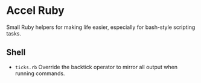 # Accel Ruby
Small Ruby helpers for making life easier, especially for bash-style scripting tasks.

## Shell
- `ticks.rb` Override the backtick operator to mirror all output when running commands.


